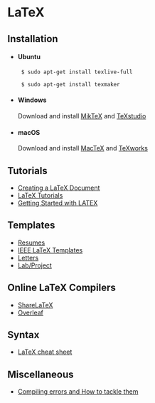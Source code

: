 # LaTeX
## Installation
 - #### Ubuntu

        $ sudo apt-get install texlive-full

        $ sudo apt-get install texmaker

 - #### Windows
    Download and install [MikTeX](https://miktex.org/download) and [TeXstudio](http://www.texstudio.org/)
 - #### macOS
    Download and install [MacTeX](https://www.tug.org/mactex/) and [TeXworks](https://www.tug.org/texworks/)

## Tutorials
 - [Creating a LaTeX Document](https://www.youtube.com/watch?v=SoDv0qhyysQ)
 - [LaTeX Tutorials](https://www.latex-tutorial.com)
 - [Getting Started with LATEX](http://www.rpi.edu/dept/arc/training/latex/class-slides-pc.pdf)

## Templates
 - [Resumes](https://www.sharelatex.com/templates/cv-or-resume)
 - [IEEE LaTeX Templates](https://www.ieee.org/documents/ieee-latex-conference-template.zip)
 - [Letters](https://en.wikibooks.org/wiki/LaTeX/Letters)
 - [Lab/Project](https://www.overleaf.com/gallery/tagged/report)
 
## Online LaTeX Compilers
 - [ShareLaTeX](https://www.sharelatex.com)
 - [Overleaf](https://www.overleaf.com)

## Syntax 
 - [LaTeX cheat sheet](https://wch.github.io/latexsheet/latexsheet.pdf)
 
## Miscellaneous 
 - [Compiling errors and How to tackle them](https://tex.stackexchange.com/questions/125399/how-to-trace-latex-errors-efficiently)
